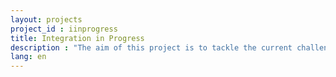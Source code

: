 ```yaml
---
layout: projects
project_id : iinprogress
title: Integration in Progress
description : "The aim of this project is to tackle the current challenges related to the integration process of refugee women and refugees generally speaking, into the social and professional sphere. The method used in this project is so called "hackathon", which is an event that is expected to bring together actors with various experience and expertise coming from different backgrounds such as international organizations, private and public sectors, academia or civil society composed of refugees, specialists and students. We would like to bring a change in Geneva and improve refugees conditions with a focus on women."
lang: en
---
```

